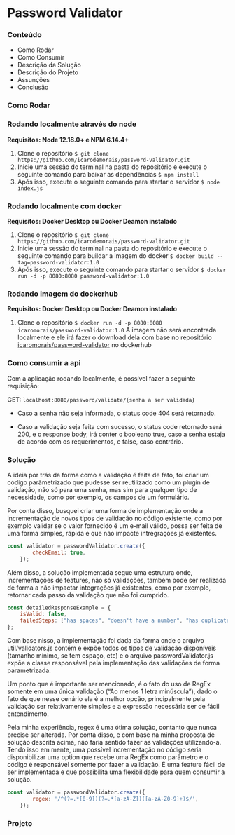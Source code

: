 # Password Validator

### Conteúdo

- Como Rodar
- Como Consumir
- Descrição da Solução
- Descrição do Projeto
- Assunções
- Conclusão

### Como Rodar

### Rodando localmente através do node
**Requisitos: Node 12.18.0+ e NPM 6.14.4+**
1. Clone o repositório
	`$ git clone https://github.com/icarodemorais/password-validator.git`
2. Inicie uma sessão do terminal na pasta do repositório e execute o seguinte comando para baixar as dependências
	`$ npm install`
3. Após isso, execute o seguinte comando para startar o servidor
	`$ node index.js`

### Rodando localmente com docker
**Requisitos: Docker Desktop ou Docker Deamon instalado**
1. Clone o repositório
	`$ git clone https://github.com/icarodemorais/password-validator.git`
2. Inicie uma sessão do terminal na pasta do repositório e execute o seguinte comando para buildar a imagem do docker
	`$ docker build --tag=password-validator:1.0 .`
3. Após isso, execute o seguinte comando para startar o servidor
	`$ docker run -d -p 8080:8080 password-validator:1.0`

### Rodando imagem do dockerhub
**Requisitos: Docker Desktop ou Docker Deamon instalado**
1. Clone o repositório
	`$ docker run -d -p 8080:8080 icaromorais/password-validator:1.0`
	A imagem não será encontrada localmente e ele irá fazer o download dela com base no repositório [icaromorais/password-validator](https://hub.docker.com/repository/docker/icaromorais/password-validator) no dockerhub

### Como consumir a api
Com a aplicação rodando localmente, é possível fazer a seguinte requisição:

GET: `localhost:8080/password/validate/{senha a ser validada}`

- Caso a senha não seja informada, o status code 404 será retornado.

- Caso a validação seja feita com sucesso, o status code retornado será 200, e o response body, irá conter o booleano true, caso a senha estaja de acordo com os requerimentos, e false, caso contrário.

### Solução

A ideia por trás da forma como a validação é feita de fato, foi criar um código parâmetrizado que pudesse ser reutilizado como um plugin de validação, não só para uma senha, mas sim para qualquer tipo de necessidade, como por exemplo, os campos de um formulário.

Por conta disso, busquei criar uma forma de implementação onde a incrementação de novos tipos de validação no código existente, como por exemplo validar se o valor fornecido é um e-mail válido, possa ser feita de uma forma simples, rápida e que não impacte intregrações já existentes.

```javascript
const validator = passwordValidator.create({
        checkEmail: true,
    });
```
Além disso, a solução implementada segue uma estrutura onde, incrementações de features, não só validações, também pode ser realizada de forma a não impactar integrações já existentes, como por exemplo, retornar cada passo da validação que não foi cumprido.
```javascript
const detailedResponseExample = {
    isValid: false,
    failedSteps: ["has spaces", "doesn't have a number", "has duplicated characteres"]
};
```
Com base nisso, a implementação foi dada da forma onde o arquivo util/validators.js contém e expõe todos os tipos de validação disponíveis (tamanho mínimo, se tem espaço, etc) e o arquivo passwordValidator.js expõe a classe responsável pela implementação das validações de forma parametrizada.

Um ponto que é importante ser mencionado, é o fato do uso de RegEx somente em uma única validação (“Ao menos 1 letra minúscula”), dado o fato de que nesse cenário ela é a melhor opção, principalmente pela validação ser relativamente simples e a expressão necessária ser de fácil entendimento.

Pela minha experiência, regex é uma ótima solução, contanto que nunca precise ser alterada. Por conta disso, e com base na minha proposta de solução descrita acima, não faria sentido fazer as validações utilizando-a. Tendo isso em mente, uma possível incrementação no código seria disponibilizar uma option que recebe uma RegEx como parâmetro e o código é responsável somente por fazer a validação. É uma feature fácil de ser  implementada e que possibilita uma flexibilidade para quem consumir a solução.

```javascript
const validator = passwordValidator.create({
        regex: '/^(?=.*[0-9])(?=.*[a-zA-Z])([a-zA-Z0-9]+)$/',
    });

```

### Projeto

